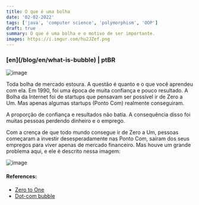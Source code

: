 ```yaml
---
title: O que é uma bolha
date: '02-02-2022'
tags: ['java', 'computer science', 'polymorphism', 'OOP']
draft: true
summary: O que é uma bolha e o motivo de ser importante.
images: https://i.imgur.com/hu2JZef.png
---
```


<h3>[en](/blog/en/what-is-bubble) | ptBR</h3>

![image](https://i.imgur.com/hu2JZef.png)

Toda bolha de mercado estoura. A questão é quanto e o que você aprendeu com ela. Em 1990, foi uma época de muita confiança e pouco resultado. A Bolha da Internet foi de startups que pensavam ser possível ir de Zero a Um. Mas apenas algumas startups (Ponto Com) realmente conseguiram.

A proporção de confiança e resultados não batia. A consequência disso foi muitas pessoas perdendo dinheiro e o emprego.

Com a crença de que todo mundo consegue ir de Zero a Um, pessoas começaram a investir desesperadamente nas Ponto Com, saíram dos seus empregos para viver apenas de mercado financeiro. Mas houve um grande problema aqui, e ele é descrito nessa imagem:

![image](https://i.imgur.com/SdFPAfn.png)

#### References:

- [Zero to One](https://www.amazon.com/Zero-One-Notes-Startups-Future/dp/0804139296)
- [Dot-com bubble](https://en.wikipedia.org/wiki/Dot-com_bubble)

